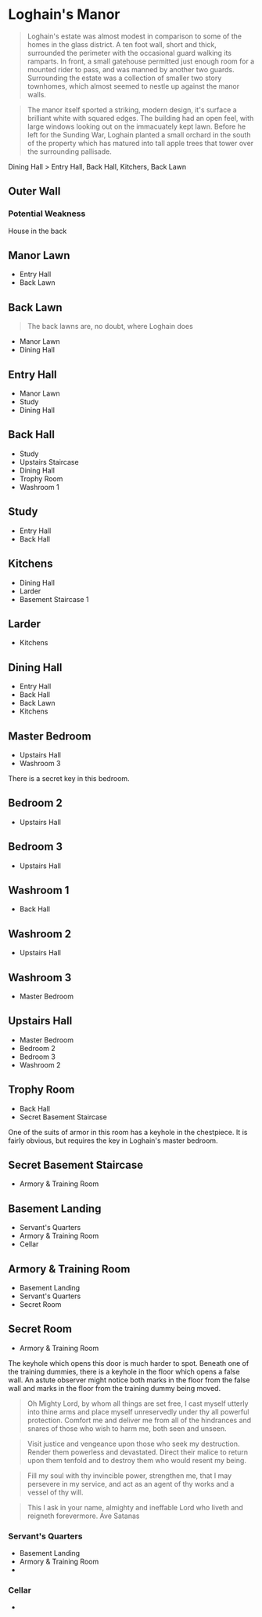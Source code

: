 # Loghain's Manor
> Loghain's estate was almost modest in comparison to some of the homes in the glass district. A ten foot wall, short and thick, surrounded the perimeter with the occasional guard walking its ramparts. In front, a small gatehouse permitted just enough room for a mounted rider to pass, and was manned by another two guards. Surrounding the estate was a collection of smaller two story townhomes, which almost seemed to nestle up against the manor walls.

> The manor itself sported a striking, modern design, it's surface a brilliant white with squared edges. The building had an open feel, with large windows looking out on the immacuately kept lawn. Before he left for the Sunding War, Loghain planted a small orchard in the south of the property which has matured into tall apple trees that tower over the surrounding pallisade.

Dining Hall > Entry Hall, Back Hall, Kitchers, Back Lawn

## Outer Wall

### Potential Weakness
House in the back

## Manor Lawn
* Entry Hall
* Back Lawn

## Back Lawn
> The back lawns are, no doubt, where Loghain does 

* Manor Lawn
* Dining Hall

## Entry Hall
* Manor Lawn
* Study
* Dining Hall

## Back Hall
* Study
* Upstairs Staircase
* Dining Hall
* Trophy Room
* Washroom 1

## Study
* Entry Hall
* Back Hall

## Kitchens
* Dining Hall
* Larder
* Basement Staircase 1

## Larder
* Kitchens

## Dining Hall
* Entry Hall
* Back Hall
* Back Lawn
* Kitchens

## Master Bedroom
* Upstairs Hall
* Washroom 3

There is a secret key in this bedroom.

## Bedroom 2
* Upstairs Hall

## Bedroom 3
* Upstairs Hall

## Washroom 1
* Back Hall

## Washroom 2
* Upstairs Hall

## Washroom 3
* Master Bedroom

## Upstairs Hall
* Master Bedroom
* Bedroom 2
* Bedroom 3
* Washroom 2

## Trophy Room
* Back Hall
* Secret Basement Staircase

One of the suits of armor in this room has a keyhole in the chestpiece. It is fairly obvious, but requires the key in Loghain's master bedroom.

## Secret Basement Staircase
* Armory & Training Room

## Basement Landing
* Servant's Quarters
* Armory & Training Room
* Cellar

## Armory & Training Room
* Basement Landing
* Servant's Quarters
* Secret Room

## Secret Room
* Armory & Training Room

The keyhole which opens this door is much harder to spot. Beneath one of the training dummies, there is a keyhole in the floor which opens a false wall. An astute observer might notice both marks in the floor from the false wall and marks in the floor from the training dummy being moved.

> Oh Mighty Lord, by whom all things are set free, I cast myself utterly into thine arms and place myself unreservedly under thy all powerful protection. Comfort me and deliver me from all of the hindrances and snares of those who wish to harm me, both seen and unseen. 

> Visit justice and vengeance upon those who seek my destruction. Render them powerless and devastated. Direct their malice to return upon them tenfold and to destroy them who would resent my being. 

> Fill my soul with thy invincible power, strengthen me, that I may persevere in my service, and act as an agent of thy works and a vessel of thy will. 

> This I ask in your name, almighty and ineffable Lord who liveth and reigneth forevermore. 
> Ave Satanas

### Servant's Quarters
* Basement Landing
* Armory & Training Room
* 

### Cellar
* 
